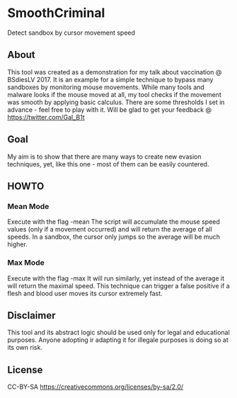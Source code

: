 # SmoothCriminal
Detect sandbox by cursor movement speed

## About
This tool was created as a demonstration for my talk about vaccination @ BSdiesLV 2017.
It is an example for a simple technique to bypass many sandboxes by monitoring mouse movements.
While many tools and malware looks if the mouse moved at all, my tool checks if the movement was smooth by applying basic calculus.
There are some thresholds I set in advance - feel free to play with it.
Will be glad to get your feedback @ https://twitter.com/Gal_B1t

## Goal
My aim is to show that there are many ways to create new evasion techniques, yet, like this one - most of them can be easily countered.

## HOWTO
### Mean Mode
Execute with the flag -mean
The script will accumulate the mouse speed values (only if a movement occurred) and will return the average of all speeds.
In a sandbox, the cursor only jumps so the average will be much higher.

### Max Mode
Execute with the flag -max
It will run similarly, yet instead of the average it will return the maximal speed.
This technique can trigger a false positive if a flesh and blood user moves its cursor extremely fast.

## Disclaimer
This tool and its abstract logic should be used only for legal and educational purposes.
Anyone adopting ir adapting it for illegale purposes is doing so at its own risk.

## License
CC-BY-SA
https://creativecommons.org/licenses/by-sa/2.0/
